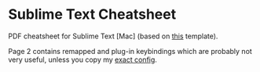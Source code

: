 # Sublime Text Cheatsheet

PDF cheatsheet for Sublime Text [Mac] (based on [this](http://tex.stackexchange.com/questions/8827/preparing-cheat-sheets) template).

Page 2 contains remapped and plug-in keybindings which are probably not very useful, unless you copy my [exact config](https://github.com/bsunter/sublime-text-config).